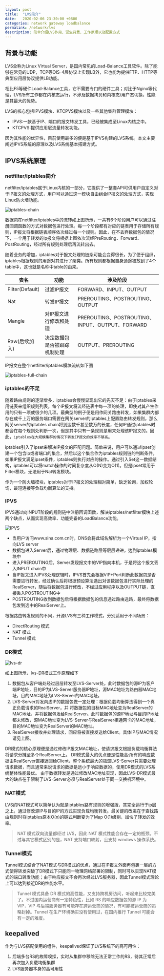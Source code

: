 ```yaml
---
layout: post
title:  "LVS简介"
date:   2020-02-06 23:30:00 +0800
categories: network gateway loadbalance 
permalink: /network/lvs
description: 简单介绍LVS作用、诞生背景、工作原理以及配置方式
---
```


## 背景与功能
LVS全称为Linux Virtual Server，是国内常见的Load-Balance工具软件。除了能够在常见的UDP，TCP等OIS-4层协议上实现LB外，它也能为提供FTP、HTTP等典型应用层协议提供LB功能。

相比F5等硬件Load-Balance工具，它不需要专门的硬件工具；对比于Nginx等代理，LVS所有工作都在内核态运行，不涉及数据拷贝和内核态/用户态切换，性能是其最大的优势。

LVS的核心包括IPVS模块、KTCPVS模块以及一些其他集群管理模块：

 * IPVS:一款基于IP、端口的报文转发工具，已经被集成至Linux内核之中。
 * KTCPVS:提供应用层流量转发功能。

因为其性能的优异性，目前使用最多的便是基于IPVS构建的LVS系统。本文主要阐述IPVS系统的原理以及LVS系统基本搭建方式。

## IPVS系统原理

### netfilter/iptables简介
netfilter/iptables属于Linux内核的一部分，它提供了一整套API可供用户自定义对于IP报文的处理方式，用户可以通过这一模块自由组合IP报文的处理方式，实现Linux防火墙功能。

![iptables-chain](https://sdww2348115.github.io/resources/img/iptables-chain.png)

数据包在netfilter/iptables中的流转如上图所示，一共有6个阶段用户可以通过注册回调函数的方式对数据包进行处理。每一个阶段都有对应的链表用于存储所有规则，IP报文将根据链表顺序依次经过每一个规则。因此，在不丢弃数据包的情况下，一个用于转发的ip报文将根据上图依次流经PreRouting、Forward、PostRouting，经过所有规则处理后再流转出去。

随着业务的增加，iptables对于报文处理的链条可能会变得很长，为了便于组织，iptables根据规则的用途对其进行了聚类。所有规则都根据自身通途被放到了4个table中，这也就是名称中table的由来。

|表名|功能|涉及阶段|
|--|--|--|
|Filter(Default)|过滤IP报文|FORWARD、INPUT、OUTPUT|
|Nat|转发IP报文|PREROUTING、POSTROUTING、OUTPUT|
|Mangle|对IP报文进行修改和处理|PREROUTING、POSTROUTING、INPUT、OUTPUT、FORWARD|
|Raw(后续加入)|决定数据包是否被跟踪机制处理|OUTPUT、PREROUTING|

IP报文在整个netfilter/iptables模块流转如下图

![iptables-full-chain](https://sdww2348115.github.io/resources/img/iptables-full-chain.jpg)

### iptables的不足
随着路由规则的逐渐增多，iptables会慢慢显现出它的先天不足：由于iptables采用链表来组织规则列表，每个IP报文将流经链表中每一项的处理，即使对其产生作用的只有一项或很少的几项。最典型的例子便是用作网关路由转发，如果集群内部存在成千上万的服务端口需要在网关server的iptables上配置路由转发规则，那么网关server的iptables chain将到达数千甚至数万的长度，任何IP通过iptables时都会在每个规则处判断一次，但是其中只有一条规则是用来处理该IP报文的。因此，`iptables在大规模集群的情况下转发IP报文的效率不够高`。

iptables引入了ipset来解决IP报文的匹配问题。简单来说，用户可以通过ipset创建一个包含ip或者端口的集合，然后以这个集合作为iptables规则链的判断条件，如果IP报文满足ipset条件，iptables则执行对应的操作。通过引入Set这一数据结构，iptables可以将match操作的时间复杂度从O(N)变为O(1)。但是ipset常用于Filter模块，无法用于Nat转发模块。

作为一个防火墙模块，iptables对于IP报文的处理相对简单，缺乏轮询，加权轮询，最短连接等负载均衡算法的支持。

### IPVS

IPVS通过向INPUT阶段的规则链中注册回调函数，解决iptables/netfilter模块上述两个缺点，从而实现高效率、功能完备的LoadBalance功能。

![IPVS](https://sdww2348115.github.io/resources/img/ipvs.jpg)

* 当用户访问www.sina.com.cn时，DNS会将此域名解析为一个Virtual IP，指向LVS server
* 数据包进入Server后，通过物理层、数据链路层等层层递进，达到iptables模块中
* 进入PREROUTING后，Server发现报文中的VIP指向本机，于是将这个报文丢入INPUT chain中
* 当IP报文进入IPVS处理逻辑时，IPVS首先会根据VIP+Port判断此数据包是否需要进行转发，经过确认后将根据预设算法选出对该数据包进行实际处理的RealServer，随后将数据包进行修改，不经过应用程序以及OUTPUT链，直接丢入POSTROUTING中
* POSTROUTING收到数据包后将根据数据包的信息通过路由选路，最终将数据包发到选中的RealServer上。

根据路由转发规则的不同，开源LVS有三种工作模式，分别适用于不同场景：

* DirectRouting 模式
* NAT 模式
* Tunnel 模式

### DR模式

![lvs-dr](https://sdww2348115.github.io/resources/img/lvs-dr.png)

如上图所示，lvs-DR模式工作原理如下

1. 数据包从客户端处经过层层转发至LVS-Server处，此时数据包的源IP为客户端IP地址，目的IP为LVS-Server服务器IP地址，源MAC地址为路由器MAC地址，目的MAC地址为LVS-Server的MAC地址。
2. LVS-Server对发向虚IP的数据包做一定处理：根据负载均衡算法得到一个真正负载请求的RealServer，并 将数据包的目标MAC地址变为RealServer的MAC地址，并将数据包发给RealServer。此时数据包的源IP地址与目的IP地址都未修改，源MAC地址变为LVS-Server与RealServer相通网卡的MAC地址，目的MAC地址变为RealServer的MAC地址。
3. RealServer接收并处理请求，回应将被直接发送给Client。具体IP与MAC情况请见上图。

DR模式的核心原理便是通过修改IP报文MAC地址，使请求报文根据负载均衡算法将请求分摊至多个RealServer上。
DR模式最大的优点便是性能高:所有的响应数据由RealServer直接返回给Client，整个系统最大的瓶颈LVS-Server只需要处理请求数据，而且通常来说请求的数据是远小于响应数据的，使用DR模式的LVS系统整体性能最优。
由于数据转发是通过修改MAC地址实现，因此LVS-DR模式最大的缺点在于限制了LVS-Server必须与RealServer处于同一交换机环境中。

### NAT模式

LVS的NAT模式可以简单认为就是iptables路有规则的增强版，其完全运行于ip层之上，通过修改源IP与目的IP的方式实现负载均衡转发。最关键的改进在于查找路由规则时将iptables原本O(n)的链式判断变为了Map O(1)级别，加快了转发的效率。

> NAT 模式双向流量都经过 LVS，因此 NAT 模式性能会存在一定的瓶颈。不过与其它模式区别的是，NAT 支持端口映射，且支持 windows 操作系统。

### Tunnel模式

Tunnel模式结合了NAT模式与DR模式的优点，通过在IP报文外面再包裹一层的方式使得转发突破了DR模式下只能同一物理网络部署的限制，同时可以实现NAT模式的端口转发功能；由于响应报文不会再次经过LVS服务器，因此Tunnel模式理论上可以达到接近DR的性能水平。

> Tunnel 模式具备 DR 模式的高性能，又支持跨机房访问，听起来比较完美了。不过国内运营商有一定特色性，比如 RS 的响应数据包的源 IP 为 VIP，VIP 与后端服务器有可能存在跨运营商的情况，有可能被运营商的策略封掉。Tunnel 在生产环境确实没有使用过，在国内推行 Tunnel 可能会有一定的难度。

## keepalived

作为与LVS搭配使用的组件，keepalived保证了LVS系统下的高可用性：

1. 后端多台RS的故障嗅探，实时从集群中移除无法正常工作的RS，待其正常后再次加入负载均衡集群
2. LVS服务器本身的高可用性